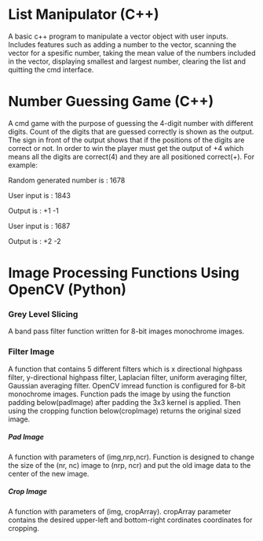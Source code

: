 # List Manipulator (C++)

A basic c++ program to manipulate a vector object with user inputs. Includes features
such as adding a number to the vector, scanning the vector for a spesific number, taking
the mean value of the numbers included in the vector, displaying smallest and largest
number, clearing the list and quitting the cmd interface.

# Number Guessing Game (C++)

A cmd game with the purpose of guessing the 4-digit number with different digits.
Count of the digits that are guessed correctly is shown as the output. The sign in front of 
the output shows that if the positions of the digits are correct or not. In order to win
the player must get the output of +4 which means all the digits are correct(4) and they
are all positioned correct(+). For example:

Random generated number is : 1678

User input is              : 1843

Output is                  : +1 -1

User input is              : 1687

Output is                  : +2 -2

# Image Processing Functions Using OpenCV (Python)

### Grey Level Slicing

A band pass filter function written for 8-bit images monochrome images.

### Filter Image

A function that contains 5 different filters which is x directional highpass filter,
y-directional highpass filter, Laplacian filter, uniform averaging filter, Gaussian
averaging filter. OpenCV imread function is configured for 8-bit monochrome images.
Function pads the image by using the function padding below(padImage) after padding the
3x3 kernel is applied. Then using the cropping function below(cropImage) returns the 
original sized image.

##### Pad Image

A function with parameters of (img,nrp,ncr). Function is designed to change the size of
the (nr, nc) image to (nrp, ncr) and put the old image data to the center of the new
image.

##### Crop Image

A function with parameters of (img, cropArray). cropArray parameter contains the desired
upper-left and bottom-right cordinates coordinates for cropping.

